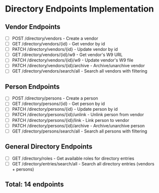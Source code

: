 # Directory Endpoints Implementation

## Vendor Endpoints
- [ ] POST /directory/vendors - Create a vendor
- [ ] GET /directory/vendors/{id} - Get vendor by id
- [ ] PATCH /directory/vendors/{id} - Update vendor by id
- [ ] GET /directory/vendors/{id}/w9 - Get vendor's W9 URL
- [ ] PATCH /directory/vendors/{id}/w9 - Update vendor's W9 file
- [ ] PATCH /directory/vendors/{id}/archive - Archive/unarchive vendor
- [ ] GET /directory/vendors/search/all - Search all vendors with filtering

## Person Endpoints
- [ ] POST /directory/persons - Create a person
- [ ] GET /directory/persons/{id} - Get person by id
- [ ] PATCH /directory/persons/{id} - Update person by id
- [ ] PATCH /directory/persons/{id}/unlink - Unlink person from vendor
- [ ] PATCH /directory/persons/{id}/link - Link person to vendor
- [ ] PATCH /directory/persons/{id}/archive - Archive/unarchive person
- [ ] GET /directory/persons/search/all - Search all persons with filtering

## General Directory Endpoints
- [ ] GET /directory/roles - Get available roles for directory entries
- [ ] GET /directory/entries/search/all - Search all directory entries (vendors + persons)

## Total: 14 endpoints 
